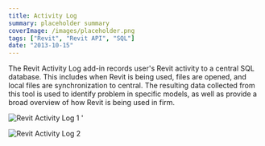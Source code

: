 ```yaml
---
title: Activity Log
summary: placeholder summary
coverImage: /images/placeholder.png
tags: ["Revit", "Revit API", "SQL"]
date: "2013-10-15"
---
```


The Revit Activity Log add-in records user's Revit activity to a central SQL database. This includes when Revit is being used, files are opened, and local files are synchronization to central. The resulting data collected from this tool is used to identify problem in specific models, as well as provide a broad overview of how Revit is being used in firm.

![Revit Activity Log 1](Revit-Activity-Log-1.png) '

![Revit Activity Log 2](Revit-Activity-Log-2.png)
